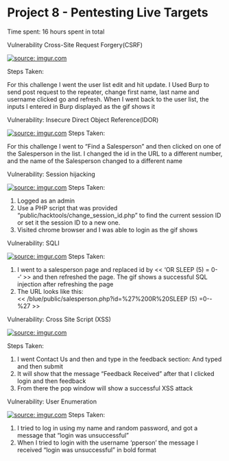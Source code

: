 # Project 8 - Pentesting Live Targets
Time spent: 16 hours spent in total

Vulnerability Cross-Site Request Forgery(CSRF)

<a href="https://imgur.com/WnrcAW8"><img src="https://i.imgur.com/WnrcAW8.gif" title="source: imgur.com" /></a>

Steps Taken:

For this challenge I went the user list edit and hit update. I Used Burp to send post request to the repeater, change first name, last name and username clicked go and refresh. When I went back to the user list, the inputs I entered in Burp displayed as the gif shows it 

Vulnerability: Insecure Direct Object Reference(IDOR)

<a href="https://imgur.com/4ZBeOfc"><img src="https://i.imgur.com/4ZBeOfc.gif" title="source: imgur.com" /></a>
Steps Taken:

For this challenge I went to “Find a Salesperson” and then clicked on one of the Salesperson in the list. I changed the id in the URL to a different number, and the name of the Salesperson changed to a different name


Vulnerability: Session hijacking  
 
<a href="https://imgur.com/edm0VhP"><img src="https://i.imgur.com/edm0VhP.gif" title="source: imgur.com" /></a>
Steps Taken:
1.	Logged as an admin
2.	Use a PHP script that was provided “public/hacktools/change_session_id.php” to find the current session ID or set it the session ID to a new one.
3.	Visited chrome browser and I was able to login as the gif shows


Vulnerability: SQLI

<a href="https://imgur.com/nlbAg93"><img src="https://i.imgur.com/nlbAg93.gif" title="source: imgur.com" /></a>
Steps Taken:
1.	I went to a salesperson page and replaced id by <<    ‘OR SLEEP (5) = 0- -‘    >> and then refreshed the page. The gif shows a successful SQL injection after refreshing the page 
2.	The URL looks like this:  
<<   /blue/public/salesperson.php?id=%27%200R%20SLEEP (5) =0--%27   >>


Vulnerability: Cross Site Script (XSS)

<a href="https://imgur.com/Kle2EWk"><img src="https://i.imgur.com/Kle2EWk.gif" title="source: imgur.com" /></a>

Steps Taken:
1.	I went Contact Us and then and type in the feedback section:
And typed              <script> alert (‘found XSS’); </script> and then submit
2.	It will show that the message “Feedback Received” after that I clicked login and then feedback
3.	From there the pop window will show a successful XSS attack


Vulnerability: User Enumeration

<a href="https://imgur.com/AUylXUW"><img src="https://i.imgur.com/AUylXUW.gif" title="source: imgur.com" /></a>
Steps Taken:

1.	I tried to log in using my name and random password, and got a message that “login was unsuccessful”
2.	 When I tried to login with the username ‘pperson’ the message I received “login was unsuccessful” in bold format


